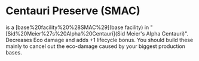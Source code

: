 # Centauri Preserve (SMAC)

 is a [base%20facility%20%28SMAC%29](base facility) in "[Sid%20Meier%27s%20Alpha%20Centauri](Sid Meier's Alpha Centauri)". Decreases Eco damage and adds +1 lifecycle bonus. You should build these mainly to cancel out the eco-damage caused by your biggest production bases.